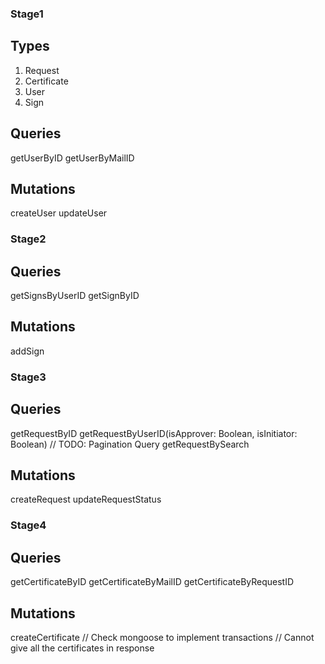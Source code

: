 ### Stage1

## Types

1. Request
2. Certificate
3. User
4. Sign

## Queries

getUserByID
getUserByMailID

## Mutations

createUser
updateUser

### Stage2

## Queries

getSignsByUserID
getSignByID

## Mutations

addSign

### Stage3

## Queries

getRequestByID
getRequestByUserID(isApprover: Boolean, isInitiator: Boolean)
// TODO: Pagination Query
getRequestBySearch

## Mutations

createRequest
updateRequestStatus

### Stage4

## Queries

getCertificateByID
getCertificateByMailID
getCertificateByRequestID

## Mutations

createCertificate
// Check mongoose to implement transactions
// Cannot give all the certificates in response
